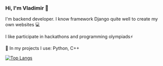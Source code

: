 ### Hi, I'm Vladimir 👋

I'm backend developer. I know framework Django quite well to create my own websites :computer:

I like participate in hackathons and programming olympiads⚡

:briefcase: In my projects I use: Python, C++

[![Top Langs](https://github-readme-stats.vercel.app/api/top-langs/?username=WocherZ&layout=compact&theme=dark)](https://github.com/anuraghazra/github-readme-stats)

<!-- ![](https://github-profile-summary-cards.vercel.app/api/cards/most-commit-language?username=WocherZ&theme=solarized_dark)

![](https://github-profile-summary-cards.vercel.app/api/cards/repos-per-language?username=WocherZ&theme=solarized_dark) -->

<!--
**WocherZ/WocherZ** is a ✨ _special_ ✨ repository because its `README.md` (this file) appears on your GitHub profile.

Here are some ideas to get you started:

- 🔭 I’m currently working on ...
- 🌱 I’m currently learning ...
- 👯 I’m looking to collaborate on ...
- 🤔 I’m looking for help with ...
- 💬 Ask me about ...
- 📫 How to reach me: ...
- 😄 Pronouns: ...
- ⚡ Fun fact: ...
-->
